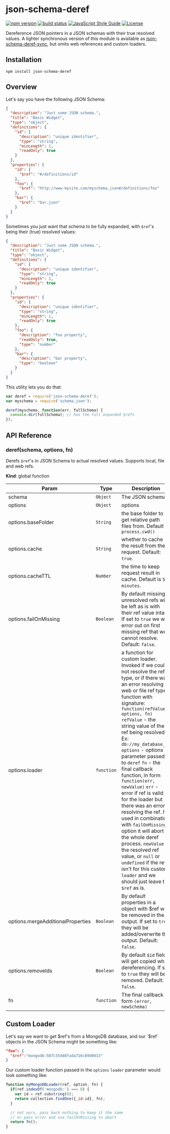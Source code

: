 # json-schema-deref

[![npm version](https://img.shields.io/npm/v/json-schema-deref.svg?style=flat-square)](https://www.npmjs.com/package/json-schema-deref)
[![build status](https://img.shields.io/travis/bojand/json-schema-deref/master.svg?style=flat-square)](https://travis-ci.org/bojand/json-schema-deref)
[![JavaScript Style Guide](https://img.shields.io/badge/code_style-standard-brightgreen.svg?style=flat-square)](https://standardjs.com)
[![License](https://img.shields.io/github/license/bojand/json-schema-deref.svg?style=flat-square)](https://raw.githubusercontent.com/bojand/json-schema-deref/master/LICENSE)

Dereference JSON pointers in a JSON schemas with their true resolved values.
A lighter synchronous version of this module is available as [json-schema-deref-sync](https://github.com/bojand/json-schema-deref-sync),
but omits web references and custom loaders.

## Installation

`npm install json-schema-deref`

## Overview

Let's say you have the following JSON Schema:

```json
{
  "description": "Just some JSON schema.",
  "title": "Basic Widget",
  "type": "object",
  "definitions": {
    "id": {
      "description": "unique identifier",
      "type": "string",
      "minLength": 1,
      "readOnly": true
    }
  },
  "properties": {
    "id": {
      "$ref": "#/definitions/id"
    },
    "foo": {
      "$ref": "http://www.mysite.com/myschema.json#/definitions/foo"
    },
    "bar": {
      "$ref": "bar.json"
    }
  }
}
```

Sometimes you just want that schema to be fully expanded, with `$ref`'s being their (true) resolved values:

```json
{
  "description": "Just some JSON schema.",
  "title": "Basic Widget",
  "type": "object",
  "definitions": {
    "id": {
      "description": "unique identifier",
      "type": "string",
      "minLength": 1,
      "readOnly": true
    }
  },
  "properties": {
    "id": {
      "description": "unique identifier",
      "type": "string",
      "minLength": 1,
      "readOnly": true
    },
    "foo": {
      "description": "foo property",
      "readOnly": true,
      "type": "number"
    },
    "bar": {
      "description": "bar property",
      "type": "boolean"
    }
  }
}
```

This utility lets you do that:


```js
var deref = require('json-schema-deref');
var myschema = require('schema.json');

deref(myschema, function(err, fullSchema) {
  console.dir(fullSchema); // has the full expanded $refs
});
```

## API Reference

<a name="deref"></a>

### deref(schema, options, fn)
Derefs <code>$ref</code>'s in JSON Schema to actual resolved values. Supports local, file and web refs.

**Kind**: global function  

| Param | Type | Description |
| --- | --- | --- |
| schema | <code>Object</code> | The JSON schema |
| options | <code>Object</code> | options |
| options.baseFolder | <code>String</code> | the base folder to get relative path files from. Default is <code>process.cwd()</code> |
| options.cache | <code>String</code> | whether to cache the result from the request. Default: <code>true</code>. |
| options.cacheTTL | <code>Number</code> | the time to keep request result in cache. Default is <code>5 minutes</code>. |
| options.failOnMissing | <code>Boolean</code> | By default missing / unresolved refs will be left as is with their ref value intact.                                        If set to <code>true</code> we will error out on first missing ref that we cannot                                        resolve. Default: <code>false</code>. |
| options.loader | <code>function</code> | a function for custom loader. Invoked if we could not resolve the ref type,                                  or if there was an error resolving a web or file ref types.                                  function with signature: <code>function(refValue, options, fn)</code>                                  <code>refValue</code> - the string value of the ref being resolved. Ex: <code>db://my_database_id</code>                                  <code>options</code> - options parameter passed to <code>deref</code>                                  <code>fn</code> - the final callback function, in form <code>function(err, newValue)</code>                                  <code>err</code> - error if ref is valid for the loader but there was an error resolving the ref.                                  If used in combination with <code>failOnMissing</code> option it will abort the whole deref process.                                  <code>newValue</code> - the resolved ref value, or <code>null</code> or <code>undefined</code> if the ref isn't for this custom                                  <code>loader</code> and we should just leave the <code>$ref</code> as is. |
| options.mergeAdditionalProperties | <code>Boolean</code> | By default properties in a object with $ref will be removed in the output.                                                    If set to <code>true</code> they will be added/overwrite the output.                                                    Default: <code>false</code>. |
| options.removeIds | <code>Boolean</code> | By default <code>$id</code> fields will get copied when dereferencing.                                    If set to <code>true</code> they will be removed.                                    Default: <code>false</code>. |
| fn | <code>function</code> | The final callback in form <code>(error, newSchema)</code> |

## Custom Loader

Let's say we want to get $ref's from a MongoDB database, and our `$ref` objects in the JSON Schema might be something like:

```json
"foo": {
  "$ref":"mongodb:507c35dd8fada716c89d0013"
}
```

Our custom loader function passed in the `options` `loader` parameter would look something like:

```js
function myMongoDBLoader(ref, option, fn) {
  if(ref.indexOf('mongodb:') === 0) {
    var id = ref.substring(8);
    return collection.findOne({_id:id}, fn);
  }

  // not ours, pass back nothing to keep it the same
  // or pass error and use failOnMissing to abort
  return fn();
}
```
